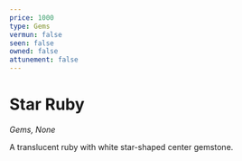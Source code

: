 ```yaml
---
price: 1000
type: Gems
vermun: false
seen: false
owned: false
attunement: false
---
```

# Star Ruby

*Gems, None*

A translucent ruby with white star-shaped center gemstone.